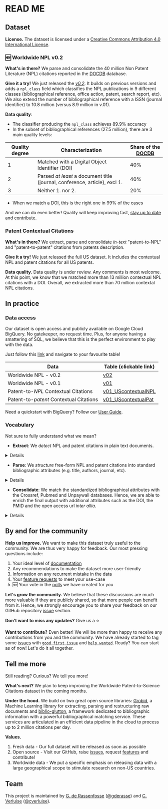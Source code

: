 [DOCDB]:https://www.epo.org/searching-for-patents/data/bulk-data-sets/docdb.html#tab-1
[user-guide]:user-guide/user-guide.md
[db]:https://console.cloud.google.com/bigquery?project=npl-parsing&p=npl-parsing&d=patcit&page=dataset
[grobid]:https://github.com/kermitt2/grobid
[biblio-glutton]:https://github.com/kermitt2/biblio-glutton
[issues-create]:https://github.com/cverluise/SciCit/issues/new/choose
[issues]:https://github.com/cverluise/SciCit/issues
[polls]:https://github.com/cverluise/SciCit/issues?q=is%3Aissue+is%3Aopen+label%3APolls
[good-first-issue]:https://github.com/cverluise/SciCit/issues?q=is%3Aissue+is%3Aopen+label%3A%22good+first+issue%22
[help-wanted]:https://github.com/cverluise/SciCit/issues?q=is%3Aissue+is%3Aopen+label%3A%22help+wanted%22
[issue-10]:https://github.com/cverluise/SciCit/issues/10
[gderasse]:https://github.com/gderasse
[gder]:http://www.gder.info/
[cverluise]:https://github.com/cverluise
[cver]:https://cverluise.github.io/
[v01]:https://console.cloud.google.com/bigquery?project=npl-parsing&p=npl-parsing&d=patcit&t=v01_npl&page=table
[v02]:https://console.cloud.google.com/bigquery?project=npl-parsing&p=npl-parsing&d=patcit&t=v02_npl&page=table
[beta-npl]:https://console.cloud.google.com/bigquery?project=npl-parsing&p=npl-parsing&d=patcit&t=beta_contextualNPL&page=table
[beta-pat]:https://console.cloud.google.com/bigquery?project=npl-parsing&p=npl-parsing&d=patcit&t=beta_contextualPat&page=table
[v01-npl]:https://console.cloud.google.com/bigquery?cloudshell=false&project=npl-parsing&p=npl-parsing&d=patcit&t=v01_UScontextualNPL&page=table
[v01-pat]:https://console.cloud.google.com/bigquery?cloudshell=false&project=npl-parsing&p=npl-parsing&d=patcit&t=v01_UScontextualPat&page=table
[US5914367A]:https://patents.google.com/patent/US5914367A/en


# READ ME

## Dataset


**License.** The dataset is licensed under a <a rel="license" href="http://creativecommons.org/licenses/by/4.0/">Creative Commons Attribution 4.0 International License</a>.


### :new: Worldwide NPL v0.2

**What's in there?** We parse and consolidate the 40 million Non Patent Literature (NPL) citations reported in the [DOCDB][DOCDB] database.


**Give it a try!** We just released the *[v0.2][v02]*. It builds on previous versions and adds a `npl_class` field which classifies the NPL publications in 9 different classes (bibliographical reference, office action, patent, search report, etc). We also extend the number of bibliographical reference with a ISSN (journal identifier) to 10.8 million (versus 8.9 million in v.01).

**Data quality**:

 - The classifier producing the `npl_class` achieves 89.9% accuracy
 - In the subset of bibliographical references (27.5 million), there are 3 main quality levels:

|Quality degree| Characterization| Share of the [DOCDB][DOCDB]|
|---|---|---|
|1|Matched with a Digital Object Identifier (DOI)| 40%|
|2|Parsed *at least* a document title (journal, conference, article), excl 1.| 40%|
|3|Neither 1. nor 2.| 20%|

 - When we match a DOI, this is the right one in 99% of the cases

And we can do even better! Quality will keep improving fast, [stay up to date](#update) and [contribute](#contribute).

### Patent Contextual Citations

**What's in there?** We extract, parse and consolidate *in-text* "patent-to-NPL" and "patent-to-patent" citations from patents description.

**Give it a try!** We just released the full US dataset. It includes the contextual NPL and patent   citations for all US patents.

**Data quality.** Data quality is under review. Any comments is most welcome. At this point, we know that we matched more than 13 million contextual NPL citations with a DOI. Overall, we extracted more than 70 million contextal NPL citations.


## In practice

### Data access

Our dataset is open access and publicly available on Google Cloud BigQuery. No gatekeeper, no request time. Plus, for anyone having a smattering of SQL, we believe that this is the perfect environment to play with the data.

Just follow this [link][db] and navigate to your favourite table!

|Data| Table (clickable link)|
|---|---|
|Worldwide NPL - v0.2| [v02][v02]|
|Worldwide NPL - v0.1| [v01][v01]|
|Patent-to-*NPL* Contextual Citations| [v01_UScontextualNPL][v01-npl]|
|Patent-to-*patent* Contextual Citations| [v01_UScontextualPat][v01-pat]|

Need a quickstart with BigQuery? Follow our [User Guide][user-guide].


### Vocabulary

Not sure to fully understand what we mean?

- **Extract**: We *detect* NPL and patent citations in plain text documents.

<details>
Let's consider an extract from [US5914367A][US5914367A]:

> "Another disadvantage of this process is that such modified enzymes usually show low solubility in organic solvents, thereby limiting the enzyme loading to about 0.02% by weight in the final polymer products. Sea Z. Yang, D. Williams, and A. J. Russell, J. Am. Chem. Soc., 1995, vol. 117, 4843. The solubilized enzyme of this process also shows lower activity (...)"

The extraction task consists in detecting the NPL citation

> "Z. Yang, D. Williams, and A. J. Russell, J. Am. Chem. Soc., 1995, vol. 117, 4843"

</details>

- **Parse**: We *structure* free-form NPL and patent citations into standard bibliographic attributes (e.g. title, authors, journal, etc).

<details>

Let's consider the following free-form NPL citation:

>"Z. Yang, D. Williams, and A. J. Russell, J. Am. Chem. Soc., 1995, vol. 117, 4843."

The parsing task consists in structuring this sequence into standardized bibliographical attributes, e.g.:

>- `Authors`: Z. Yang, D. Williams, A. J. Russell
>- `Journal`: J. Am. Chem. Soc.
>- `Date`: 1995
>- `Volume`: 117
>- `Page`: 4843

</details>

- **Consolidate**: We match the standardized bibliographical attributes with the Crossref, Pubmed and Unpaywall databases. Hence, we are able to enrich the final output with additional attributes such as the DOI, the PMID and the open access url *inter allia*.

<details>

Let's consider the following free-form NPL citation:

>"Z. Yang, D. Williams, and A. J. Russell, J. Am. Chem. Soc., 1995, vol. 117, 4843."

Matching it with Crossref, we can consolidate the bibliographical attribute found in the text with additional attributes, e.g.:

> - `Article title`: "Activity and Stability of Enzymes Incorporated into Acrylic Polymers"
> - `Journal title`: Journal of the American Chemical Society
> - `DOI`: 10.1021/ja00122a014
> - `ISSN`: 0002-7863

</details>



## By and for the community


**Help us improve.** We want to make this dataset truly useful to the community. We are thus very happy for feedback. Our most pressing questions include:

1. Your ideal level of [documentation][issues-create]
2. Any recommendations to make the dataset more user-friendly
3. Information on any recurrent mistake in the data
4. Your [feature requests][issues-create] to meet your use-case
5. :new: Your vote in the [polls][polls] we have created for you

**Let's grow the community.** We believe that these discussions are much more valuable if they are publicly shared, so that more people can benefit from it. Hence, we strongly encourage you to share your feedback on our GitHub repository [issue][issues] section.

**Don't want to miss any updates?** Give us a :star:
<a name="update"></a>

**Want to contribute?** Even better! We will be more than happy to receive any contributions from you and the community. We have already started to tag some [issues][issues-create] with [`good first issue`][good-first-issue] and [`help wanted`][help-wanted]. Ready? You can start as of now! Let's do it all together.

<a name="contribute"></a>

## Tell me more

Still reading? Curious? We tell you more!

**What's next?** We plan to keep improving the Worldwide Patent-to-Science Citations dataset in the coming months.

**Under the hood.** We build on two great open source libraries: [Grobid][grobid], a Machine Learning library for extracting, parsing and restructuring raw documents and [biblio-glutton][biblio-glutton], a framework dedicated to bibliographic information with a powerful bibliographical matching service. These services are articulated in an efficient data pipeline in the cloud to process up to 2 million citations per day.

**Values.**

1. Fresh data - Our full dataset will be released as soon as possible
2. Open source - Visit our GitHub, raise [issues][issues-create], request [features][issues-create] and contribute!
3. Worldwide data - We put a specific emphasis on releasing data with a large geographical scope to stimulate research on non-US countries.

## Team

This project is maintained by [G. de Rassenfosse][gder] ([@gderasse][gderasse]) and [C. Verluise][cver] ([@cverluise][cverluise]).
